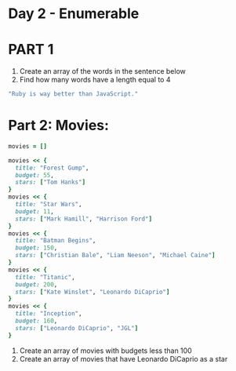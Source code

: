 Day 2 - Enumerable
=================


# PART 1
1. Create an array of the words in the sentence below
2. Find how many words have a length equal to 4

```ruby
"Ruby is way better than JavaScript."
```

# Part 2: Movies:
```ruby
movies = []

movies << {
  title: "Forest Gump",
  budget: 55,
  stars: ["Tom Hanks"]
}
movies << {
  title: "Star Wars",
  budget: 11,
  stars: ["Mark Hamill", "Harrison Ford"]
}
movies << {
  title: "Batman Begins",
  budget: 150,
  stars: ["Christian Bale", "Liam Neeson", "Michael Caine"]
}
movies << {
  title: "Titanic",
  budget: 200,
  stars: ["Kate Winslet", "Leonardo DiCaprio"]
}
movies << {
  title: "Inception",
  budget: 160,
  stars: ["Leonardo DiCaprio", "JGL"]
}
```

1. Create an array of movies with budgets less than 100
2. Create an array of movies that have Leonardo DiCaprio as a star
